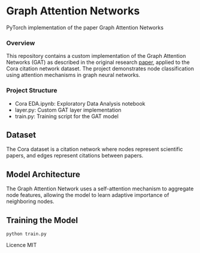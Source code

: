 # Graph Attention Networks
PyTorch implementation of the paper Graph Attention Networks

### Overview
This repository contains a custom implementation of the Graph Attention Networks (GAT) as described in the original research [paper](https://arxiv.org/abs/1710.10903), applied to the Cora citation network dataset. The project demonstrates node classification using attention mechanisms in graph neural networks.

### Project Structure
* Cora EDA.ipynb: Exploratory Data Analysis notebook
* layer.py: Custom GAT layer implementation
* train.py: Training script for the GAT model

## Dataset
The Cora dataset is a citation network where nodes represent scientific papers, and edges represent citations between papers.

## Model Architecture
The Graph Attention Network uses a self-attention mechanism to aggregate node features, allowing the model to learn adaptive importance of neighboring nodes.

## Training the Model
```python train.py```

Licence MIT
